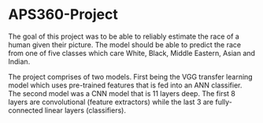 # APS360-Project

The goal of this project was to be able to reliably estimate the race of a human given their picture. The model should be able to predict the race from one of five classes which care White, Black, Middle Eastern, Asian and Indian.

The project comprises of two models. First being the VGG transfer learning model which uses pre-trained features that is fed into an ANN classifier. The second model was a CNN model that is 11 layers deep. The first 8 layers are convolutional (feature extractors) while the last 3 are fully-connected linear layers (classifiers).

